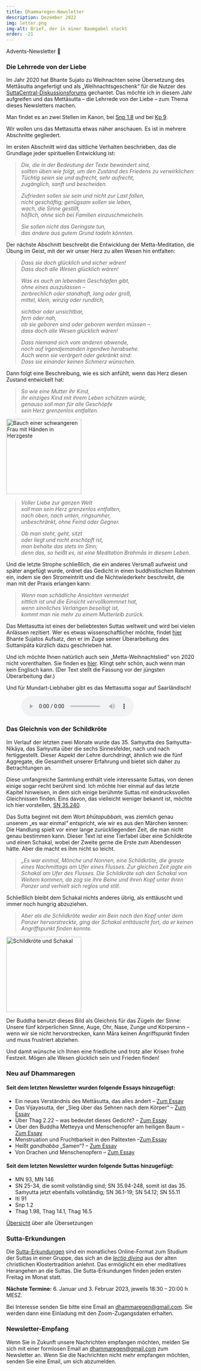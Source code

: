 ```yaml
---
title: Dhammaregen-Newsletter
description: Dezember 2022
img: letter.png
img-alt: Brief, der in einer Baumgabel steckt
order: -21
---
```


Advents-Newsletter 🎄

### Die Lehrrede von der Liebe

Im Jahr 2020 hat Bhante Sujato zu Weihnachten seine Übersetzung des Mettāsutta angefertigt und als „Weihnachtsgeschenk“ für die Nutzer des [SuttaCentral-Diskussionsforums](https://discourse.suttacentral.net) gechantet. Das möchte ich in diesem Jahr aufgreifen und das Mettāsutta – die Lehrrede von der Liebe – zum Thema dieses Newsletters machen.

Man findet es an zwei Stellen im Kanon, bei [Snp 1.8](#/sutta/snp1.8/de/sabbamitta) und bei [Kp 9](#/sutta/kp9/de/sabbamitta).

Wir wollen uns das Mettasutta etwas näher anschauen. Es ist in mehrere Abschnitte gegliedert.

Im ersten Abschnitt wird das sittliche Verhalten beschrieben, das die Grundlage jeder spirituellen Entwicklung ist:

>*Die, die in der Bedeutung der Texte bewandert sind,*  
>*sollten üben wie folgt, um den Zustand des Friedens zu verwirklichen:*  
>*Tüchtig seien sie und aufrecht, sehr aufrecht,*  
>*zugänglich, sanft und bescheiden.*
>
>*Zufrieden sollen sie sein und nicht zur Last fallen,*  
>*nicht geschäftig; genügsam sollen sie leben,*  
>*wach, die Sinne gestillt,*  
>*höflich, ohne sich bei Familien einzuschmeicheln.*
>
>*Sie sollen nicht das Geringste tun,*  
>*das andere aus gutem Grund tadeln könnten.*  

Der nächste Abschnitt beschreibt die Entwicklung der Metta-Meditation, die Übung im Geist, mit der wir unser Herz zu allen Wesen hin entfalten:

>*Dass sie doch glücklich und sicher wären!*  
>*Dass doch alle Wesen glücklich wären!*
>
>*Was es auch an lebenden Geschöpfen gibt,*  
>*ohne eines auszulassen –*  
>*zerbrechlich oder standhaft, lang oder groß,*  
>*mittel, klein, winzig oder rundlich,*
>
>*sichtbar oder unsichtbar,*  
>*fern oder nah,*  
>*ob sie geboren sind oder geboren werden müssen –*  
>*dass doch alle Wesen glücklich wären!*
>
>*Dass niemand sich vom anderen abwende,*  
>*noch auf irgendjemanden irgendwo herabsehe.*  
>*Auch wenn sie verärgert oder gekränkt sind:*  
>*Dass sie einander keinen Schmerz wünschen.*

Dann folgt eine Beschreibung, wie es sich anfühlt, wenn das Herz diesen Zustand entwickelt hat:

>*So wie eine Mutter ihr Kind,*  
>*ihr einziges Kind mit ihrem Leben schützen würde,*  
>*genauso soll man für alle Geschöpfe*  
>*sein Herz grenzenlos entfalten.*

<a title="Foto von Suhyeon Choi auf unsplash" href="https://images.unsplash.com/photo-1493894473891-10fc1e5dbd22?ixlib=rb-4.0.3&ixid=MnwxMjA3fDB8MHxwaG90by1wYWdlfHx8fGVufDB8fHx8&auto=format&fit=crop&w=1169&q=80"><img height="200" alt="Bauch einer schwangeren Frau mit Händen in Herzgeste" src="https://images.unsplash.com/photo-1493894473891-10fc1e5dbd22?ixlib=rb-4.0.3&ixid=MnwxMjA3fDB8MHxwaG90by1wYWdlfHx8fGVufDB8fHx8&auto=format&fit=crop&w=1169&q=80"></a>

>*Voller Liebe zur ganzen Welt*  
>*soll man sein Herz grenzenlos entfalten,*  
>*nach oben, nach unten, ringsumher,*  
>*unbeschränkt, ohne Feind oder Gegner.*
>
>*Ob man steht, geht, sitzt*  
>*oder liegt und nicht erschöpft ist,*  
>*man behalte das stets im Sinn;*  
>*denn das, so heißt es, ist eine Meditation Brahmās in diesem Leben.*

Und die letzte Strophe schließlich, die ein anderes Versmaß aufweist und später angefügt wurde, ordnet das Gedicht in einen buddhistischen Rahmen ein, indem sie den Stromeintritt und die Nichtwiederkehr beschreibt, die man mit der Praxis erlangen kann:

>*Wenn man schädliche Ansichten vermeidet*  
>*sittlich ist und die Einsicht vervollkommnet hat,*  
>*wenn sinnliches Verlangen beseitigt ist,*  
>*kommt man nie mehr zu einem Mutterleib zurück.*

Das Mettasutta ist eines der beliebtesten Suttas weltweit und wird bei vielen Anlässen rezitiert. Wer es etwas wissenschaftlicher möchte, findet [hier](#/wiki/buddhismuskunde/mettasutta) Bhante Sujatos Aufsatz, den er im Zuge seiner Überarbeitung des Suttanipāta kürzlich dazu geschrieben hat.

Und ich möchte Ihnen natürlich auch sein „Metta-Weihnachtslied“ von 2020 nicht vorenthalten. Sie finden es [hier](https://discourse.suttacentral.net/t/the-metta-sutta-a-christmas-gift-of-love/18361). Klingt sehr schön, auch wenn man kein Englisch kann. (Der Text stellt die Fassung vor der jüngsten Überarbeitung dar.)

Und für Mundart-Liebhaber gibt es das Mettasutta sogar auf Saarländisch!

<figure>
      <audio
          controls
          src="audio/mettasutta-sld.ogg">
              Ihr Browser untestützt das 
              <code>Audio</code>-Element nicht.
      </audio>
  </figure>

### Das Gleichnis von der Schildkröte

Im Verlauf der letzten zwei Monate wurde das 35. Saṁyutta des Saṁyutta-Nikāya, das Saṁyutta über die sechs Sinnesfelder, nach und nach fertiggestellt. Dieser Aspekt der Lehre durchdringt, ähnlich wie die fünf Aggregate, die Gesamtheit unserer Erfahrung und bietet sich daher zu Betrachtungen an.

Diese umfangreiche Sammlung enthält viele interessante Suttas, von denen einige sogar recht berühmt sind. Ich möchte hier einmal auf das letzte Kapitel hinweisen, in dem sich einige berühmte Suttas mit eindrucksvollen Gleichnissen finden. Eins davon, das vielleicht weniger bekannt ist, möchte ich hier vorstellen, [SN 35.240](#/sutta/sn35.240/de/sabbamitta).

Das Sutta beginnt mit dem Wort *bhūtapubbaṁ*, was ziemlich genau unserem „es war einmal“ entspricht, wie wir es aus den Märchen kennen: Die Handlung spielt vor einer lange zurückliegenden Zeit, die man nicht genau bestimmen kann. Dieser Text ist eine Tierfabel über eine Schildkröte und einen Schakal, wobei der Zweite gerne die Erste zum Abendessen hätte. Aber die macht es ihm nicht so leicht.

>*„Es war einmal, Mönche und Nonnen, eine Schildkröte, die graste eines Nachmittags am Ufer eines Flusses. Zur gleichen Zeit jagte ein Schakal am Ufer des Flusses. Die Schildkröte sah den Schakal von Weitem kommen, da zog sie ihre Beine und ihren Kopf unter ihren Panzer und verhielt sich reglos und still.*

Schließlich bleibt dem Schakal nichts anderes übrig, als enttäuscht und immer noch hungrig abzuziehen.

>*Aber als die Schildkröte weder ein Bein noch den Kopf unter dem Panzer hervorstreckte, ging der Schakal enttäuscht fort, da er keinen Angriffspunkt finden konnte.*

<a href="https://www.sanparks.org/gallery/var/resizes/sightings/addo_ps/Jackal%20SA_0904_0606_S2.JPG"><img height="200" alt="Schildkröte und Schakal" src="https://www.sanparks.org/gallery/var/resizes/sightings/addo_ps/Jackal%20SA_0904_0606_S2.JPG"></a>

Der Buddha benutzt dieses Bild als Gleichnis für das Zügeln der Sinne: Unsere fünf körperlichen Sinne, Auge, Ohr, Nase, Zunge und Körpersinn – wenn wir sie nicht hervorstrecken, kann Māra keinen Angriffspunkt finden und muss frustriert abziehen. 

Und damit wünsche ich Ihnen eine friedliche und trotz aller Krisen frohe Festzeit. Mögen alle Wesen glücklich sein und Frieden finden!

### Neu auf Dhammaregen

#### Seit dem letzten Newsletter wurden folgende Essays hinzugefügt:

- Ein neues Verständnis des Mettāsutta, das alles ändert – [Zum Essay](#/wiki/buddhismuskunde/mettasutta)
- Das Vijayasutta, der „Sieg über das Sehnen nach dem Körper“ – [Zum Essay](#/wiki/buddhismuskunde/vijayasutta)
- Über Thag 2.22 – was bedeutet dieses Gedicht? – [Zum Essay](#/wiki/mythologie/bhaddaji)
- Über den Buddha Metteyya und Menschenopfer am heiligen Baum – [Zum Essay](#/wiki/mythologie/metteyya)
- Menstruation und Fruchtbarkeit in den Palitexten –[Zum Essay](#/wiki/mythologie/utuni)
- Heißt *gandhabba* „Samen“? – [Zum Essay](#/wiki/mythologie/gandhabba)
- Von Drachen und Menschenopfern – [Zum Essay](#/wiki/mythologie/drache)

#### Seit dem letzten Newsletter wurden folgende Suttas hinzugefügt:

- MN 93, MN 146
- SN 25-34, die somit vollständig sind; SN 35.94-248, somit ist das 35. Saṁyutta jetzt ebenfalls vollständig; SN 36.1-19; SN 54.12; SN 55.11
- Iti 91
- Snp 1.2
- Thag 1.98, Thag 14.1, Thag 16.5

[Übersicht](#/wiki/uebersetzung/uebersicht) über alle Übersetzungen

### Sutta-Erkundungen 

Die [Sutta-Erkundungen](#/wiki/erkundung) sind ein monatliches Online-Format zum Studium der Suttas in einer Gruppe, das sich an die [*lectio divina*](https://de.wikipedia.org/wiki/Lectio_divina) aus der alten christlichen Klostertradition anlehnt. Das ermöglicht ein eher meditatives Herangehen an die Suttas. Die Sutta-Erkundungen finden jeden ersten Freitag im Monat statt. 

**Nächste Termine:** 6. Januar und 3. Februar 2023, jeweils 18:30 – 20:00 h MESZ.

Bei Interesse senden Sie bitte eine Email an [dhammaregen@gmail.com](mailto:dhammaregen@gmail.com). Sie werden dann eine Einladung mit den Zoom-Zugangsdaten erhalten.

### Newsletter-Empfang

Wenn Sie in Zukunft unsere Nachrichten empfangen möchten, melden Sie sich mit einer formlosen Email an [dhammaregen@gmail.com](mailto:dhammaregen@gmail.com) zum Newsletter an. Wenn Sie die Nachrichten nicht mehr empfangen möchten, senden Sie eine Email, um sich abzumelden.